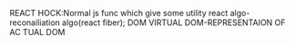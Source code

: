 REACT HOCK:Normal js func which give some utility
react algo-reconailiation algo(react fiber);
DOM
VIRTUAL DOM-REPRESENTAION OF AC TUAL DOM
